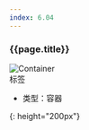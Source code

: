 ```yaml
---
index: 6.04
---
```

### {{page.title}}

![Container][Container-04]  
标签


- 类型：容器

[Container-04]: {{site.baseurl}}/assets/components/Container-04.png
{: height="200px"}

